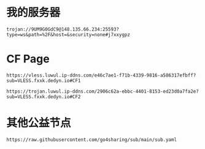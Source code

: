 # 我的服务器

`trojan://9UM9G0GdC9@148.135.66.234:25593?type=ws&path=%2F&host=&security=none#j7xxygpz`

# CF Page

`https://vless.luwul.ip-ddns.com/e46c7ae1-f71b-4339-9816-a586317efbff?sub=VLESS.fxxk.dedyn.io#CF1
`

`https://trojan.luwul.ip-ddns.com/2906c62a-ebbc-4401-8153-ed23d0a7fa2e?sub=VLESS.fxxk.dedyn.io#CF2
`
# 其他公益节点

`https://raw.githubusercontent.com/go4sharing/sub/main/sub.yaml`

